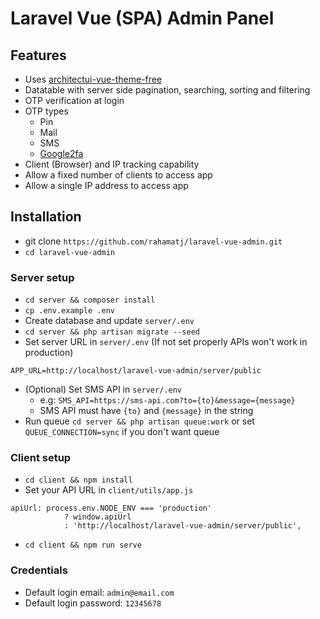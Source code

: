 # Laravel Vue (SPA) Admin Panel

## Features

- Uses [architectui-vue-theme-free](https://github.com/DashboardPack/architectui-vue-theme-free)
- Datatable with server side pagination, searching, sorting and filtering
- OTP verification at login
- OTP types
    - Pin
    - Mail
    - SMS
    - [Google2fa](https://github.com/antonioribeiro/google2fa-laravel)
- Client (Browser) and IP tracking capability
- Allow a fixed number of clients to access app
- Allow a single IP address to access app

## Installation

- git clone `https://github.com/rahamatj/laravel-vue-admin.git`
- `cd laravel-vue-admin`

### Server setup

- `cd server && composer install`
- `cp .env.example .env`
- Create database and update `server/.env`
- `cd server && php artisan migrate --seed`
- Set server URL in `server/.env` (If not set properly APIs won't work in production)

```
APP_URL=http://localhost/laravel-vue-admin/server/public
```

- (Optional) Set SMS API in `server/.env`
    - e.g: `SMS_API=https://sms-api.com?to={to}&message={message}`
    - SMS API must have `{to}` and `{message}` in the string
- Run queue `cd server && php artisan queue:work` or set `QUEUE_CONNECTION=sync` if you don't want queue

### Client setup

- `cd client && npm install`
- Set your API URL in `client/utils/app.js`

```
apiUrl: process.env.NODE_ENV === 'production'
            ? window.apiUrl
            : 'http://localhost/laravel-vue-admin/server/public',
```

- `cd client && npm run serve`

### Credentials

- Default login email: `admin@email.com`
- Default login password: `12345678`